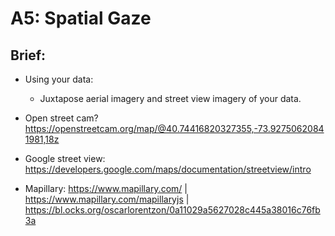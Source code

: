 # A5: Spatial Gaze

## Brief:

* Using your data:
  * Juxtapose aerial imagery and street view imagery of your data.


* Open street cam? https://openstreetcam.org/map/@40.74416820327355,-73.92750620841981,18z
* Google street view: https://developers.google.com/maps/documentation/streetview/intro
* Mapillary: https://www.mapillary.com/ | https://www.mapillary.com/mapillaryjs | https://bl.ocks.org/oscarlorentzon/0a11029a5627028c445a38016c76fb3a